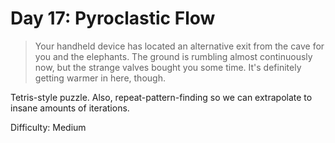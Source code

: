# Day 17: Pyroclastic Flow 

> Your handheld device has located an alternative exit from the cave for you and the elephants. 
> The ground is rumbling almost continuously now, but the strange valves bought you some time. 
> It's definitely getting warmer in here, though.

Tetris-style puzzle. Also, repeat-pattern-finding so we can extrapolate to insane amounts of iterations.

Difficulty: Medium